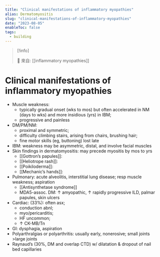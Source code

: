 ```yaml
---
title: "Clinical manifestations of inflammatory myopathies"
alias: Dermatomyositis
slug: "clinical-manifestations-of-inflammatory-myopathies"
date: "2023-08-05"
enableToc: false
tags:
  - building
---
```


> [!info]
>
> 🌱 來自: [[inflammatory myopathies]]

# Clinical manifestations of inflammatory myopathies

- Muscle weakness:
  - typically gradual onset (wks to mos) but often accelerated in NM (days to wks) and more insidious (yrs) in IBM;
  - progressive and painless
- DM/PM/NM:
  - proximal and symmetric;
  - difficulty climbing stairs, arising from chairs, brushing hair;
  - fine motor skills (eg, buttoning) lost late
- IBM: weakness may be asymmetric, distal, and involve facial muscles
- Skin findings in dermatomyositis: may precede myositis by mos to yrs
  - [[Gottron’s papules]]:
  - [[Heliotrope rash]]:
  - [[Poikiloderma]]:
  - [[Mechanic’s hands]]:
- Pulmonary: acute alveolitis, interstitial lung disease; resp muscle weakness; aspiration
  - [[Antisynthetase syndrome]]
  - MDA5-assoc. DM: ↑ amyopathic, ↑ rapidly progressive ILD, palmar papules, skin ulcers
- Cardiac: (33%): often asx;
  - conduction abnl;
  - myo/pericarditis;
  - HF uncommon;
  - ↑ CK-MB/Tn
- GI: dysphagia, aspiration
- Polyarthralgias or polyarthritis: usually early, nonerosive; small joints >large joints
- Raynaud’s (30%, DM and overlap CTD) w/ dilatation & dropout of nail bed capillaries
